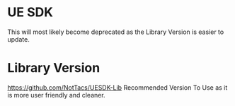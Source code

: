 # UE SDK
This will most likely become deprecated as the Library Version is easier to update.

# Library Version
https://github.com/NotTacs/UESDK-Lib
Recommended Version To Use as it is more user friendly and cleaner.
